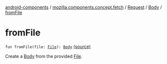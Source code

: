 [android-components](../../../index.md) / [mozilla.components.concept.fetch](../../index.md) / [Request](../index.md) / [Body](index.md) / [fromFile](./from-file.md)

# fromFile

`fun fromFile(file: `[`File`](https://developer.android.com/reference/java/io/File.html)`): `[`Body`](index.md) [(source)](https://github.com/mozilla-mobile/android-components/blob/master/components/concept/fetch/src/main/java/mozilla/components/concept/fetch/Request.kt#L68)

Create a [Body](index.md) from the provided [File](https://developer.android.com/reference/java/io/File.html).

